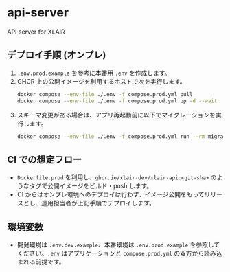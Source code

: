# api-server

API server for XLAIR

## デプロイ手順 (オンプレ)

1. `.env.prod.example` を参考に本番用 `.env` を作成します。
2. GHCR 上の公開イメージを利用するホストで次を実行します。
   ```sh
   docker compose --env-file ./.env -f compose.prod.yml pull
   docker compose --env-file ./.env -f compose.prod.yml up -d --wait
   ```
3. スキーマ変更がある場合は、アプリ再起動前に以下でマイグレーションを実行します。
   ```sh
   docker compose --env-file ./.env -f compose.prod.yml run --rm migrator refresh
   ```

## CI での想定フロー

- `Dockerfile.prod` を利用し、`ghcr.io/xlair-dev/xlair-api:<git-sha>` のようなタグで公開イメージをビルド・push します。
- CI からはオンプレ環境へのデプロイは行わず、イメージ公開をもってリリースとし、運用担当者が上記手順でデプロイします。

## 環境変数

- 開発環境は `.env.dev.example`、本番環境は `.env.prod.example` を参照してください。`.env` はアプリケーションと `compose.prod.yml` の双方から読み込まれる前提です。
